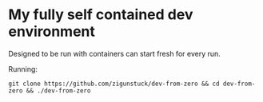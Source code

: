 # My fully self contained dev environment

Designed to be run with containers can start fresh for every run.

Running:

`git clone https://github.com/zigunstuck/dev-from-zero && cd dev-from-zero && ./dev-from-zero`
